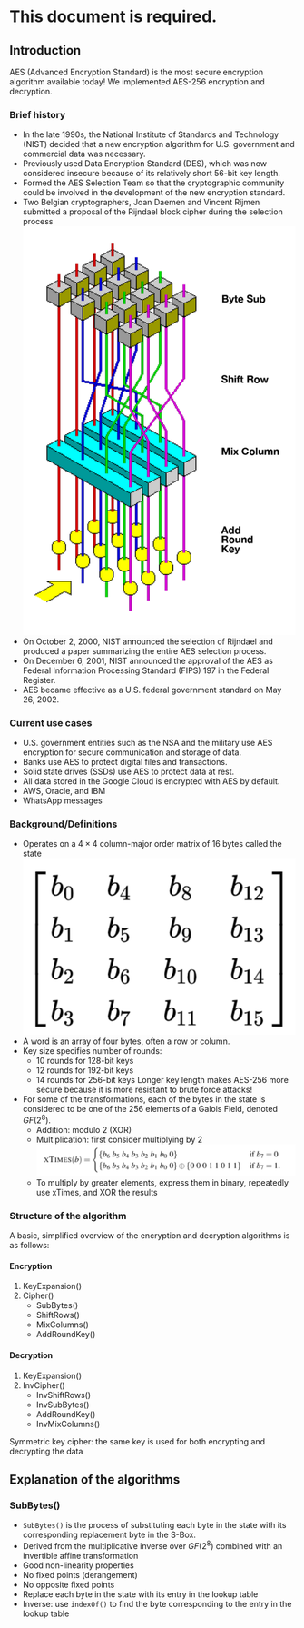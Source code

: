 # This document is required.
## Introduction
AES (Advanced Encryption Standard) is the most secure encryption algorithm available today! We implemented AES-256 encryption and decryption.
### Brief history
- In the late 1990s, the National Institute of Standards and Technology (NIST) decided that a new encryption algorithm for U.S. government and commercial data was necessary.
- Previously used Data Encryption Standard (DES), which was now considered insecure because of its relatively short 56-bit key length.
- Formed the AES Selection Team so that the cryptographic community could be involved in the development of the new encryption standard.
- Two Belgian cryptographers, Joan Daemen and Vincent Rijmen submitted a proposal of the Rijndael block cipher during the selection process
![alt text](AES.png)
- On October 2, 2000, NIST announced the selection of Rijndael and produced a paper summarizing the entire AES selection process.
- On December 6, 2001, NIST announced the approval of the AES as Federal Information Processing Standard (FIPS) 197 in the Federal Register.
- AES became effective as a U.S. federal government standard on May 26, 2002.
### Current use cases
- U.S. government entities such as the NSA and the military use AES encryption for secure communication and storage of data.
- Banks use AES to protect digital files and transactions.
- Solid state drives (SSDs) use AES to protect data at rest.
- All data stored in the Google Cloud is encrypted with AES by default.
- AWS, Oracle, and IBM
- WhatsApp messages

### Background/Definitions
- Operates on a $4\times 4$ column-major order matrix of 16 bytes called the state
![alt text](state.png)
- A word is an array of four bytes, often a row or column.
- Key size specifies number of rounds:
  - 10 rounds for 128-bit keys
  - 12 rounds for 192-bit keys
  - 14 rounds for 256-bit keys
  Longer key length makes AES-256 more secure because it is more resistant to brute force attacks!
- For some of the transformations, each of the bytes in the state is considered to be one of the 256 elements of a Galois Field, denoted $GF(2^8)$.
  - Addition: modulo 2 (XOR)
  - Multiplication: first consider multiplying by 2
  ![alt text](mult.png)
  - To multiply by greater elements, express them in binary, repeatedly use xTimes, and XOR the results

### Structure of the algorithm
A basic, simplified overview of the encryption and decryption algorithms is as follows:
#### Encryption
1. KeyExpansion()
2. Cipher()
   - SubBytes()
   - ShiftRows()
   - MixColumns()
   - AddRoundKey()

#### Decryption
1. KeyExpansion()
2. InvCipher()
   - InvShiftRows()
   - InvSubBytes()
   - AddRoundKey()
   - InvMixColumns()

Symmetric key cipher: the same key is used for both encrypting and decrypting the data

## Explanation of the algorithms
### SubBytes()
- `SubBytes()` is the process of substituting each byte in the state with its corresponding replacement byte in the S-Box.
- Derived from the multiplicative inverse over $GF(2^8)$ combined with an invertible affine transformation
- Good non-linearity properties
- No fixed points (derangement)
- No opposite fixed points
- Replace each byte in the state with its entry in the lookup table
- Inverse: use `indexOf()` to find the byte corresponding to the entry in the lookup table
